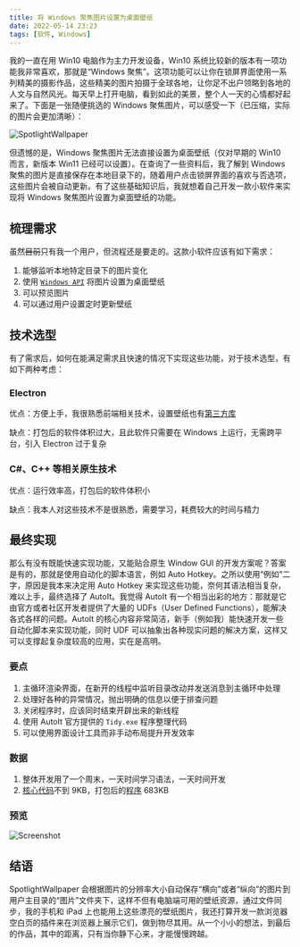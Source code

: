 ```yaml
---
title: 将 Windows 聚焦图片设置为桌面壁纸
date: 2022-05-14 23:23
tags: [软件, Windows]
---
```


我的一直在用 Win10 电脑作为主力开发设备，Win10 系统比较新的版本有一项功能我非常喜欢，那就是“Windows 聚焦”。这项功能可以让你在锁屏界面使用一系列精美的摄影作品，这些精美的图片拍摄于全球各地，让你足不出户领略到各地的人文与自然风光。每天早上打开电脑，看到如此的美景，整个人一天的心情都好起来了。下面是一张随便挑选的 Windows 聚焦图片，可以感受一下（已压缩，实际的图片会更加清晰）：

![SpotlightWallpaper](/img/spotlight.jpg)

但遗憾的是，Windows 聚焦图片无法直接设置为桌面壁纸（仅对早期的 Win10 而言，新版本 Win11 已经可以设置）。在查询了一些资料后，我了解到 Windows 聚焦的图片是直接保存在本地目录下的，随着用户点击锁屏界面的喜欢与否选项，这些图片会被自动更新。有了这些基础知识后，我就想着自己开发一款小软件来实现将 Windows 聚焦图片设置为桌面壁纸的功能。

## 梳理需求

虽然~~目前~~只有我一个用户，但流程还是要走的。这款小软件应该有如下需求：

1. 能够监听本地特定目录下的图片变化
2. 使用 [`Windows API`](https://docs.microsoft.com/en-us/windows/desktop/api/winuser/nf-winuser-systemparametersinfoa) 将图片设置为桌面壁纸
3. 可以预览图片
4. 可以通过用户设置定时更新壁纸

## 技术选型

有了需求后，如何在能满足需求且快速的情况下实现这些功能，对于技术选型，有如下两种考虑：

### Electron

优点：方便上手，我很熟悉前端相关技术，设置壁纸也有[第三方库](https://github.com/sindresorhus/wallpaper)

缺点：打包后的软件体积过大，且此软件只需要在 Windows 上运行，无需跨平台，引入 Electron 过于复杂

### C#、C++ 等相关原生技术

优点：运行效率高，打包后的软件体积小

缺点：我本人对这些技术不是很熟悉，需要学习，耗费较大的时间与精力

## 最终实现

那么有没有既能快速实现功能，又能贴合原生 Window GUI 的开发方案呢？答案是有的，那就是使用自动化的脚本语言，例如 Auto Hotkey。之所以使用“例如”二字，原因是我本来决定用 Auto Hotkey 来实现这些功能，奈何其语法相当复杂，难以上手，最终选择了 AutoIt。我觉得 AutoIt 有一个相当出彩的地方：那就是它由官方或者社区开发者提供了大量的 UDFs（User Defined Functions），能解决各式各样的问题。AutoIt 的核心内容非常简洁，新手（例如我）能快速开发一些自动化脚本来实现功能，同时 UDF 可以抽象出各种现实问题的解决方案，这样又可以支撑起复杂度较高的应用，实在是高明。

### 要点

1. 主循环渲染界面，在新开的线程中监听目录改动并发送消息到主循环中处理
2. 处理好各种的异常情况，抛出明确的信息以便于排查问题
3. 关闭程序时，应该同时结束开辟出来的新线程
4. 使用 AutoIt 官方提供的 `Tidy.exe` 程序整理代码
5. 可以使用界面设计工具而非手动布局提升开发效率

### 数据

1. 整体开发用了一个周末，一天时间学习语法，一天时间开发
2. [核心代码](https://github.com/chunqiuyiyu/spotlight-wallpaper/blob/main/SpotlightWallpaper.au3)不到 9KB，打包后的[程序](https://github.com/chunqiuyiyu/spotlight-wallpaper/releases) 683KB

### 预览

![Screenshot](/img/screenshot.jpg)

## 结语

SpotlightWallpaper 会根据图片的分辨率大小自动保存“横向”或者“纵向”的图片到用户主目录的“图片”文件夹下，这样不但有电脑端可用的壁纸资源，通过文件同步，我的手机和 iPad 上也能用上这些漂亮的壁纸图片，我还打算开发一款浏览器空白页的插件来在浏览器上展示它们，做到物尽其用。从一个小小的想法，到最后的作品，其中的距离，只有当你静下心来，才能慢慢跨越。
